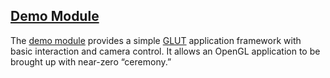 ## [Demo Module][demo]

The [demo module][demo] provides a simple [GLUT][] application framework with basic interaction and camera control. It allows an OpenGL application to be brought up with near-zero &ldquo;ceremony.&rdquo;

[demo]: https://github.com/rlk/util3d/blob/master/demo.md
[glut]: http://www.opengl.org/resources/libraries/glut/

